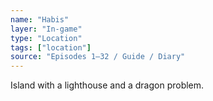 ```yaml
---
name: "Habis"
layer: "In-game"
type: "Location"
tags: ["location"]
source: "Episodes 1–32 / Guide / Diary"
---
```

Island with a lighthouse and a dragon problem.
